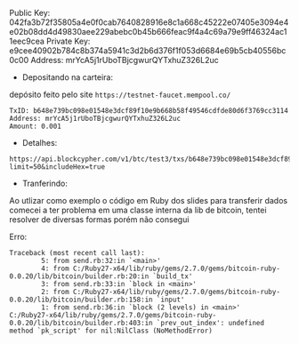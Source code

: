 ﻿﻿Public Key: 042fa3b72f35805a4e0f0cab7640828916e8c1a668c45222e07405e3094e4e02b08dd4d49830aee229abebc0b45b666feac9f4a4c69a79e9ff46324ac11eec9cea
Private Key: e9cee40902b784c8b374a5941c3d2b6d376f1f053d6684e69b5cb40556bc0c00
Address: mrYcA5j1rUboTBjcgwurQYTxhuZ326L2uc


- Depositando na carteira:

depósito feito pelo site `https://testnet-faucet.mempool.co/`

```
TxID: b648e739bc098e01548e3dcf89f10e9b668b58f49546cdfde80d6f3769cc3114
Address: mrYcA5j1rUboTBjcgwurQYTxhuZ326L2uc
Amount: 0.001
```

- Detalhes:

```
https://api.blockcypher.com/v1/btc/test3/txs/b648e739bc098e01548e3dcf89f10e9b668b58f49546cdfde80d6f3769cc3114?limit=50&includeHex=true
```

- Tranferindo:

Ao utlizar como exemplo o código em Ruby dos slides para transferir dados comecei a ter problema em uma classe interna da lib de bitcoin, tentei resolver de diversas formas porém não consegui

Erro:
```
Traceback (most recent call last):
        5: from send.rb:32:in `<main>'
        4: from C:/Ruby27-x64/lib/ruby/gems/2.7.0/gems/bitcoin-ruby-0.0.20/lib/bitcoin/builder.rb:20:in `build_tx'
        3: from send.rb:33:in `block in <main>'
        2: from C:/Ruby27-x64/lib/ruby/gems/2.7.0/gems/bitcoin-ruby-0.0.20/lib/bitcoin/builder.rb:158:in `input'
        1: from send.rb:36:in `block (2 levels) in <main>'
C:/Ruby27-x64/lib/ruby/gems/2.7.0/gems/bitcoin-ruby-0.0.20/lib/bitcoin/builder.rb:403:in `prev_out_index': undefined method `pk_script' for nil:NilClass (NoMethodError)
```
